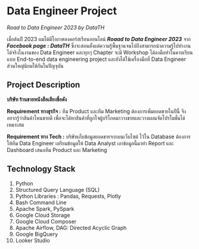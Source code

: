 # Data Engineer Project
_Road to Data Engineer 2023 by DataTH_

เมื่อต้นปี 2023 ผมได้มีโอกาศลงคอร์สเรียนออนไลน์ _**Roaad to Data Engineer 2023**_ จาก _**Facebook page : DataTH**_ ซึ่งจะสอนตั้งแต่ความรู้พื้นฐานจนไปถึงสามารถนำความรู้ไปทำงานได้จริงในงานของ Data Engineer และทุกๆ Chapter จะมี Workshop ได้ลงมือทำในคาบเรียนแบบ End-to-end data engineering project และยังได้ใช้เครื่องมือที่ Data Engineer ส่วนใหญ่นิยมใช้กันในปัญจุบัน

## Project Description
**บริษัท ร้านขายหนังสือเสียงชื่อดัง**

**Requirement ทางธุรกิจ :** ทีม Product และทีม Marketing ต้องการเพิ่มยอดขายในปีนี้ จึงอยากรู้ว่าสินค้าไหนขายดี เพื่อจะได้หาสินค้าที่ถูกใจผู้บริโภคมาวางขายและวางแผนจัดโปรโมชั่นได้เหมาะสม

**Requirement ทาง Tech :** บริษัทเก็บข้อมูลยอดขายจากบนเว็บไซต์ ไว้ใน Database ต้องการให้ทีม Data Engineer เตรียมข้อมูลให้ Data Analyst เอาข้อมูลนี้มาทำ Report และ Dashboard เสนอทีม Product และ Marketing

## Technology Stack
1. Python
2. Structured Query Language (SQL)
3. Python Libraries : Pandas, Requests, Plotly
4. Bash Command Line
5. Apache Spark, PySpark
6. Google Cloud Storage
7. Google Cloud Composer
8. Apache Airflow, DAG: Directed Acyclic Graph
9. Google BigQuery
10. Looker Studio
